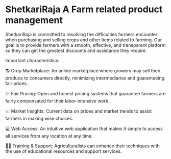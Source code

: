 # ShetkariRaja A Farm related product management
ShetkariRaja is committed to resolving the difficulties farmers encounter when purchasing and selling crops and other items related to farming. Our goal is to provide farmers with a smooth, effective, and transparent platform so they can get the greatest discounts and assistance they require.

Important characteristics:

🌎 Crop Marketplace: An online marketplace where growers may sell their produce to consumers directly, minimizing intermediaries and guaranteeing fair prices.

💹 Fair Pricing: Open and honest pricing systems that guarantee farmers are fairly compensated for their labor-intensive work.

📈 Market Insights: Current data on prices and market trends to assist farmers in making wise choices.

💻 Web Access: An intuitive web application that makes it simple to access all services from any location at any time.

👨‍🏫 Training & Support: Agriculturalists can enhance their techniques with the use of educational resources and support services.
